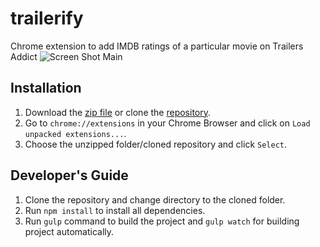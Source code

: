 # trailerify
Chrome extension to add IMDB ratings of a particular movie on Trailers Addict
![Screen Shot Main](https://raw.githubusercontent.com/ManrajGrover/trailerify/master/screenshots/screen_shot_main.png)

## Installation

1. Download the [zip file](https://github.com/ManrajGrover/trailerify/archive/master.zip) or clone the [repository](https://github.com/ManrajGrover/trailerify).
2. Go to `chrome://extensions` in your Chrome Browser and click on `Load unpacked extensions...`.
3. Choose the unzipped folder/cloned repository and click `Select`.

## Developer's Guide

1. Clone the repository and change directory to the cloned folder.
2. Run `npm install` to install all dependencies.
3. Run `gulp` command to build the project and `gulp watch` for building project automatically.
